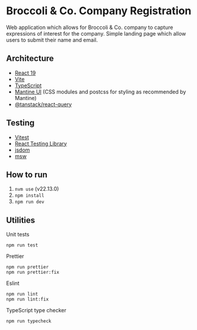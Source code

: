 # Broccoli & Co. Company Registration

Web application which allows for Broccoli & Co. company to capture expressions of interest for the company. Simple landing page which allow users to submit their name and email.

## Architecture

- [React 19](https://react.dev/)
- [Vite](https://vite.dev/)
- [TypeScript](https://www.typescriptlang.org/)
- [Mantine UI](https://mantine.dev/) (CSS modules and postcss for styling as recommended by Mantine)
- [@tanstack/react-query](https://tanstack.com/query/latest)

## Testing

- [Vitest](https://vitest.dev/)
- [React Testing Library](https://testing-library.com/)
- [jsdom](https://github.com/jsdom/jsdom)
- [msw](https://mswjs.io/)

## How to run

1. `nvm use` (v22.13.0)
2. `npm install`
3. `npm run dev`

## Utilities

Unit tests

```
npm run test
```

Prettier

```
npm run prettier
npm run prettier:fix
```

Eslint

```
npm run lint
npm run lint:fix
```

TypeScript type checker

```
npm run typecheck
```
